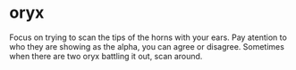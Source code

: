 # oryx

Focus on trying to scan the tips of the horns with your ears.  Pay atention to who they are showing as the alpha, you can agree or disagree.  Sometimes when there are two oryx battling it out, scan around.

